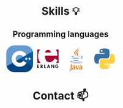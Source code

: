 <div align="center">

# Skills 💡

## Programming languages
&nbsp;
<img src="./assets/cpp-logo.png" style="width: 70px; height: auto;" alt="C++ Logo"/> <img src="./assets/erlang-logo.png" style="width: 70px; height: auto;" alt="Erlang Logo"/> <img src="./assets/java-logo.png" style="width: 70px; height: auto;" alt="Java Logo"/> <img src="./assets/python-logo.png" style="width: 70px; height: auto;" alt="Python Logo"/>


# Contact 📫
&nbsp;




</div>

<!--
**DoubleXEric/DoubleXEric** is a ✨ _special_ ✨ repository because its `README.md` (this file) appears on your GitHub profile.

Here are some ideas to get you started:

- 🔭 I’m currently working on ...
- 🌱 I’m currently learning ...
- 👯 I’m looking to collaborate on ...
- 🤔 I’m looking for help with ...
- 💬 Ask me about ...
- 📫 How to reach me: ...
- 😄 Pronouns: ...
- ⚡ Fun fact: ...
-->
